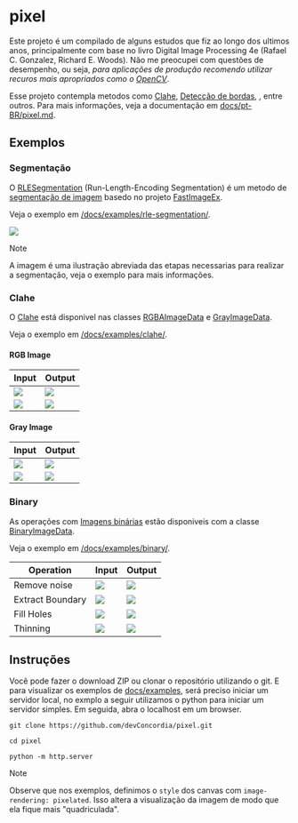 
# pixel

Este projeto é um compilado de alguns estudos que fiz ao longo dos ultimos anos, principalmente com base no livro Digital Image Processing 4e (Rafael C. Gonzalez, Richard E. Woods).
Não me preocupei com questões de desempenho, ou seja, *para aplicações de produção recomendo utilizar recuros mais apropriados como o [OpenCV](https://opencv.org/)*.

Esse projeto contempla metodos como [Clahe](https://en.wikipedia.org/wiki/Adaptive_histogram_equalization), [Detecção de bordas](https://en.wikipedia.org/wiki/Edge_detection), , entre outros.
Para mais informações, veja a documentação em [docs/pt-BR/pixel.md](https://github.com/devConcordia/pixel/blob/main/docs/pt-BR/pixel.md).

<!--
![](https://github.com/devConcordia/pixel/blob/main/docs/images/folder.png)
-->

## Exemplos

### Segmentação

O [RLESegmentation](https://github.com/devConcordia/pixel/blob/main/docs/pt-BR/RLE.md) (Run-Length-Encoding Segmentation) é um metodo de [segmentação de imagem](https://en.wikipedia.org/wiki/Image_segmentation) basedo no projeto [FastImageEx](https://sourceforge.net/projects/fastimageex/).

Veja o exemplo em [/docs/examples/rle-segmentation/](https://github.com/devConcordia/pixel/blob/main/docs/examples/rle-segmentation/).

![](https://github.com/devConcordia/pixel/blob/main/docs/images/rle-sample.png)

> [!NOTE]
> A imagem é uma ilustração abreviada das etapas necessarias para realizar a segmentação, veja o exemplo para mais informações.

### Clahe 

O [Clahe](https://en.wikipedia.org/wiki/Adaptive_histogram_equalization) está disponivel nas classes [RGBAImageData]() e [GrayImageData]().

Veja o exemplo em [/docs/examples/clahe/](https://github.com/devConcordia/pixel/blob/main/docs/examples/clahe/).

#### RGB Image

| Input | Output |
|-------|--------|
| ![](https://github.com/devConcordia/pixel/blob/main/docs/examples/src/img/rock.jpg) | ![](https://github.com/devConcordia/pixel/blob/main/docs/images/rgb-clahe.png) |
| ![](https://github.com/devConcordia/pixel/blob/main/docs/images/rgb-clahe-histogram-input.png) | ![](https://github.com/devConcordia/pixel/blob/main/docs/images/rgb-clahe-histogram-output.png) |

#### Gray Image

| Input | Output |
|-------|--------|
| ![](https://github.com/devConcordia/pixel/blob/main/docs/examples/src/img/x-ray.jpg) | ![](https://github.com/devConcordia/pixel/blob/main/docs/images/gray-clahe.png) |
| ![](https://github.com/devConcordia/pixel/blob/main/docs/images/gray-clahe-histogram-input.png) | ![](https://github.com/devConcordia/pixel/blob/main/docs/images/gray-clahe-histogram-output.png) |

### Binary 

As operações com [Imagens binárias](https://en.wikipedia.org/wiki/Binary_image) estão disponiveis com a classe [BinaryImageData](docs/pt-BR/BinaryImageData).

Veja o exemplo em [/docs/examples/binary/](https://github.com/devConcordia/pixel/blob/main/docs/examples/binary/).

| **Operation**    | Input | Output |
|------------------|-------|--------|
| Remove noise     | ![](https://github.com/devConcordia/pixel/blob/main/docs/examples/src/img/figure-11.png) | ![](https://github.com/devConcordia/pixel/blob/main/docs/images/binary-hitormiss.png) |
| Extract Boundary | ![](https://github.com/devConcordia/pixel/blob/main/docs/examples/src/img/figure-16.png) | ![](https://github.com/devConcordia/pixel/blob/main/docs/images/binary-boundary.png) |
| Fill Holes       | ![](https://github.com/devConcordia/pixel/blob/main/docs/examples/src/img/figure-63.jpg) | ![](https://github.com/devConcordia/pixel/blob/main/docs/images/binary-holefilling.png) |
| Thinning         | ![](https://github.com/devConcordia/pixel/blob/main/docs/examples/src/img/horse.png)     | ![](https://github.com/devConcordia/pixel/blob/main/docs/images/binary-thinning.png) |

## Instruções

Você pode fazer o download ZIP ou clonar o repositório utilizando o git.
E para visualizar os exemplos de [docs/examples](https://github.com/devConcordia/pixel/blob/main/docs/examples/), 
será preciso iniciar um servidor local, no exmplo a seguir utilizamos o python para iniciar um servidor simples.
Em seguida, abra o localhost em um browser.

```
git clone https://github.com/devConcordia/pixel.git

cd pixel

python -m http.server
```

> [!NOTE]
> Observe que nos exemplos, definimos o `style` dos canvas com `image-rendering: pixelated`.
> Isso altera a visualização da imagem de modo que ela fique mais "quadriculada".



